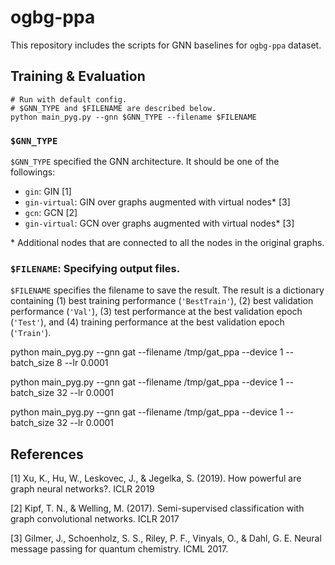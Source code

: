 # ogbg-ppa

This repository includes the scripts for GNN baselines for `ogbg-ppa` dataset.

## Training & Evaluation

```
# Run with default config.
# $GNN_TYPE and $FILENAME are described below.
python main_pyg.py --gnn $GNN_TYPE --filename $FILENAME
```

### `$GNN_TYPE`
`$GNN_TYPE` specified the GNN architecture. It should be one of the followings:
- `gin`: GIN [1]
- `gin-virtual`: GIN over graphs augmented with virtual nodes\* [3]
- `gcn`: GCN [2]
- `gin-virtual`: GCN over graphs augmented with virtual nodes\* [3]

\* Additional nodes that are connected to all the nodes in the original graphs.

### `$FILENAME`: Specifying output files. 
`$FILENAME` specifies the filename to save the result. The result is a dictionary containing (1) best training performance (`'BestTrain'`), (2) best validation performance (`'Val'`), (3) test performance at the best validation epoch (`'Test'`), and (4) training performance at the best validation epoch (`'Train'`).

python main_pyg.py --gnn gat --filename /tmp/gat_ppa --device 1 --batch_size 8 --lr 0.0001

python main_pyg.py --gnn gat --filename /tmp/gat_ppa --device 1 --batch_size 32 --lr 0.0001

python main_pyg.py --gnn gat --filename /tmp/gat_ppa --device 1 --batch_size 32 --lr 0.0001

## References
[1] Xu, K., Hu, W., Leskovec, J., & Jegelka, S. (2019). How powerful are graph neural networks?. ICLR 2019

[2] Kipf, T. N., & Welling, M. (2017). Semi-supervised classification with graph convolutional networks. ICLR 2017

[3] Gilmer, J., Schoenholz, S. S., Riley, P. F., Vinyals, O., & Dahl, G. E. Neural message passing for quantum chemistry. ICML 2017.
